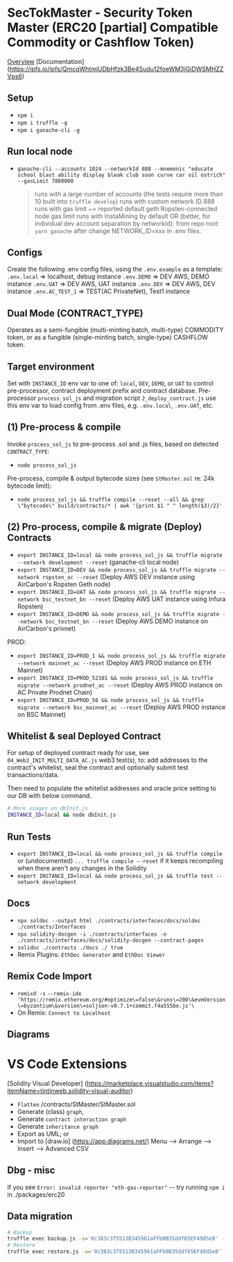 # SecTokMaster - Security Token Master (ERC20 [partial] Compatible Commodity or Cashflow Token)

[Overview](./contracts/Interfaces/docs/OVERVIEW__STM.md)
[Documentation] (https://ipfs.io/ipfs/QmcqWhtmjUDbHfzk3Be4Sudu12foeWM3jGiDWSMHZZVps6)

## Setup

- `npm i`
- `npm i truffle -g`
- `npm i ganache-cli -g`

## Run local node

- `ganache-cli --accounts 1024 --networkId 888 --mnemonic "educate school blast ability display bleak club soon curve car oil ostrich" --gasLimit 7800000`
  > runs with a large number of accounts (the tests require more than 10 built into `truffle develop`)
  > runs with custom network ID 888
  > runs with gas limit ~= reported default geth Ropsten-connected node gas limit
  > runs with InstaMining by default
  > OR (better, for individual dev account separation by networkId): from repo root: `yarn ganache` after change NETWORK_ID=xxx in .env files.

## Configs

Create the following .env config files, using the `.env.example` as a template:
`.env.local` => localhost, debug instance
`.env.DEMO` => DEV AWS, DEMO instance
`.env.UAT` => DEV AWS, UAT instance
`.env.DEV` => DEV AWS, DEV instance
`.env.AC_TEST_1` => TEST(AC PrivateNet), Test1 instance

## Dual Mode (CONTRACT_TYPE)

Operates as a semi-fungible (multi-minting batch, multi-type) COMMODITY token, or as a fungible (single-minting batch, single-type) CASHFLOW token.

## Target environment

Set with `INSTANCE_ID` env var to one of: `local`, `DEV`, `DEMO`, or `UAT` to control pre-processor, contract deployment prefix and contract database.
Pre-processor `process_sol_js` and migration script `2_deploy_contract.js` use this env var to load config from .env files, e.g. `.env.local`, `.env.UAT`, etc.

## (1) Pre-process & compile

Invoke `process_sol_js` to pre-process .sol and .js files, based on detected `CONTRACT_TYPE`:

- `node process_sol_js`

Pre-process, compile & output bytecode sizes (see `StMaster.sol` re. 24k bytecode limit):

- `node process_sol_js && truffle compile --reset --all && grep \"bytecode\" build/contracts/* | awk '{print $1 " " length($3)/2}'`

## (2) Pro-process, compile & migrate (Deploy) Contracts

- `export INSTANCE_ID=local && node process_sol_js && truffle migrate --network development --reset` (ganache-cli local node)
- `export INSTANCE_ID=DEV && node process_sol_js && truffle migrate --network ropsten_ac --reset` (Deploy AWS DEV instance using AirCarbon's Ropsten Geth node)
- `export INSTANCE_ID=UAT && node process_sol_js && truffle migrate --network bsc_testnet_bn --reset` (Deploy AWS UAT instance using Infura Ropsten)
- `export INSTANCE_ID=DEMO && node process_sol_js && truffle migrate --network bsc_testnet_bn --reset` (Deploy AWS DEMO instance on AirCarbon's privnet)

PROD:

- `export INSTANCE_ID=PROD_1 && node process_sol_js && truffle migrate --network mainnet_ac --reset` (Deploy AWS PROD instance on ETH Mainnet)
- `export INSTANCE_ID=PROD_52101 && node process_sol_js && truffle migrate --network prodnet_ac --reset` (Deploy AWS PROD instance on AC Private Prodnet Chain)
- `export INSTANCE_ID=PROD_56 && node process_sol_js && truffle migrate --network bsc_mainnet_ac --reset` (Deploy AWS PROD instance on BSC Mainnet)

## Whitelist & seal Deployed Contract

For setup of deployed contract ready for use, see `04_Web3_INIT_MULTI_DATA_AC.js` web3 test(s), to: add addresses to the contract's whitelist, seal the contract and optionally submit test transactions/data.

Then need to populate the whitelist addresses and oracle price setting to our DB with below command.

```sh
# More usages on dbInit.js
INSTANCE_ID=local && node dbInit.js
```

## Run Tests

- `export INSTANCE_ID=local && node process_sol_js && truffle compile` or (undocumented) `... truffle compile --reset` if it keeps recompiling when there aren't any changes in the Solidity
- `export INSTANCE_ID=local && node process_sol_js && truffle test --network development`

## Docs

- `npx soldoc --output html ./contracts/interfaces/docs/soldoc ./contracts/Interfaces`
- `npx solidity-docgen -i ./contracts/interfaces -o ./contracts/interfaces/docs/solidity-docgen --contract-pages`
- `solidoc ./contracts ./docs ./ true`
- Remix Plugins: `EthDoc Generator` and `EthDoc Viewer`

## Remix Code Import

- `remixd -s` <AbsolutePathToSmartContractFolder> `--remix-ide 'https://remix.ethereum.org/#optimize\=false\&runs\=200\&evmVersion\=byzantium\&version\=soljson-v0.7.1+commit.f4a555be.js'\`
- On Remix: `Connect to Localhost`

## Diagrams

# VS Code Extensions

[Solidity Visual Developer] (https://marketplace.visualstudio.com/items?itemName=tintinweb.solidity-visual-auditor)

- `Flatten` /contracts/StMaster/StMaster.sol
- Generate (class) `graph`,
- Generate `contract interaction graph`
- Generate `inheritance graph`
- Export as UML; or
- Import to [draw.io] (https://app.diagrams.net/) Menu --> Arrange --> Insert --> Advanced CSV

## Dbg - misc

If you see `Error: invalid reporter "eth-gas-reporter"` -- try running `npm i` in ./packages/erc20

## Data migration

```sh
# Backup
truffle exec backup.js -a='0c383c375513B345961aFFb0B35ddf65EF49d5e8' --network=matic_testnet
# Restore
truffle exec restore.js -a='0c383c375513B345961aFFb0B35ddf65EF49d5e8' --network=development
```

